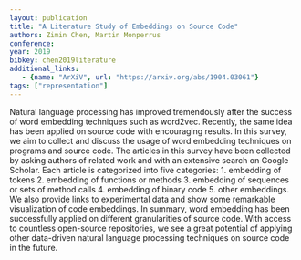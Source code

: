 ```yaml
---
layout: publication
title: "A Literature Study of Embeddings on Source Code"
authors: Zimin Chen, Martin Monperrus
conference: 
year: 2019
bibkey: chen2019literature
additional_links:
   - {name: "ArXiV", url: "https://arxiv.org/abs/1904.03061"}
tags: ["representation"]
---
```

Natural language processing has improved tremendously after the success of word embedding techniques such as word2vec. Recently, the same idea has been applied on source code with encouraging results. In this survey, we aim to collect and discuss the usage of word embedding techniques on programs and source code. The articles in this survey have been collected by asking authors of related work and with an extensive search on Google Scholar. Each article is categorized into five categories: 1. embedding of tokens 2. embedding of functions or methods 3. embedding of sequences or sets of method calls 4. embedding of binary code 5. other embeddings. We also provide links to experimental data and show some remarkable visualization of code embeddings. In summary, word embedding has been successfully applied on different granularities of source code. With access to countless open-source repositories, we see a great potential of applying other data-driven natural language processing techniques on source code in the future. 
